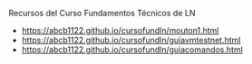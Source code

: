 Recursos del Curso Fundamentos Técnicos de LN

- https://abcb1122.github.io/cursofundln/mouton1.html
- https://abcb1122.github.io/cursofundln/guiavmtestnet.html
- https://abcb1122.github.io/cursofundln/guiacomandos.html
